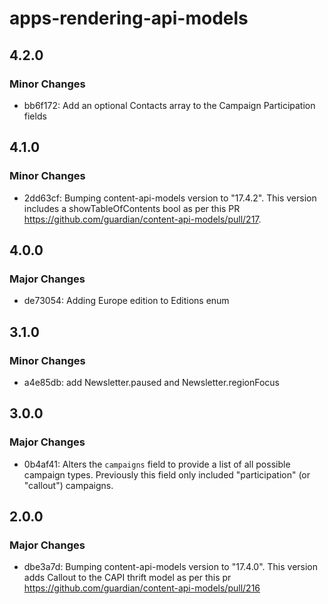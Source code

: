 # apps-rendering-api-models

## 4.2.0

### Minor Changes

- bb6f172: Add an optional Contacts array to the Campaign Participation fields

## 4.1.0

### Minor Changes

- 2dd63cf: Bumping content-api-models version to "17.4.2". This version includes a showTableOfContents bool as per this PR https://github.com/guardian/content-api-models/pull/217.

## 4.0.0

### Major Changes

- de73054: Adding Europe edition to Editions enum

## 3.1.0

### Minor Changes

- a4e85db: add Newsletter.paused and Newsletter.regionFocus

## 3.0.0

### Major Changes

- 0b4af41: Alters the `campaigns` field to provide a list of all possible campaign types. Previously this field only included "participation" (or "callout") campaigns.

## 2.0.0

### Major Changes

- dbe3a7d: Bumping content-api-models version to "17.4.0". This version adds Callout to the CAPI thrift model as per this pr https://github.com/guardian/content-api-models/pull/216
